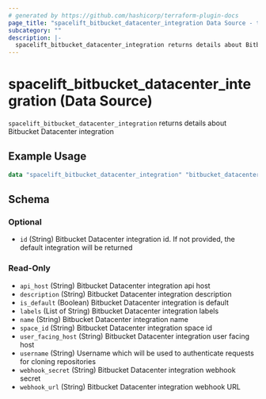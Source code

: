```yaml
---
# generated by https://github.com/hashicorp/terraform-plugin-docs
page_title: "spacelift_bitbucket_datacenter_integration Data Source - terraform-provider-spacelift"
subcategory: ""
description: |-
  spacelift_bitbucket_datacenter_integration returns details about Bitbucket Datacenter integration
---
```


# spacelift_bitbucket_datacenter_integration (Data Source)

`spacelift_bitbucket_datacenter_integration` returns details about Bitbucket Datacenter integration

## Example Usage

```terraform
data "spacelift_bitbucket_datacenter_integration" "bitbucket_datacenter_integration" {}
```

<!-- schema generated by tfplugindocs -->
## Schema

### Optional

- `id` (String) Bitbucket Datacenter integration id. If not provided, the default integration will be returned

### Read-Only

- `api_host` (String) Bitbucket Datacenter integration api host
- `description` (String) Bitbucket Datacenter integration description
- `is_default` (Boolean) Bitbucket Datacenter integration is default
- `labels` (List of String) Bitbucket Datacenter integration labels
- `name` (String) Bitbucket Datacenter integration name
- `space_id` (String) Bitbucket Datacenter integration space id
- `user_facing_host` (String) Bitbucket Datacenter integration user facing host
- `username` (String) Username which will be used to authenticate requests for cloning repositories
- `webhook_secret` (String) Bitbucket Datacenter integration webhook secret
- `webhook_url` (String) Bitbucket Datacenter integration webhook URL
